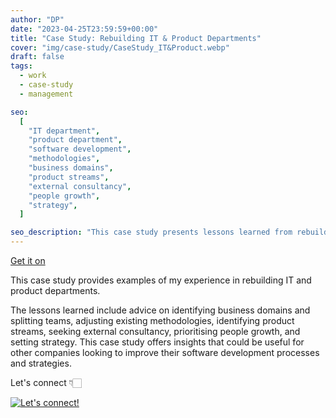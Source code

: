 ```yaml
---
author: "DP"
date: "2023-04-25T23:59:59+00:00"
title: "Case Study: Rebuilding IT & Product Departments"
cover: "img/case-study/CaseStudy_IT&Product.webp"
draft: false
tags:
  - work
  - case-study
  - management

seo:
  [
    "IT department",
    "product department",
    "software development",
    "methodologies",
    "business domains",
    "product streams",
    "external consultancy",
    "people growth",
    "strategy",
  ]

seo_description: "This case study presents lessons learned from rebuilding IT and product departments, including advice on identifying business domains, adjusting methodologies, seeking external consultancy, prioritizing people growth, and setting strategy. The insights provided can be valuable for companies looking to improve their software development processes and strategies."
---
```


<script src="https://gumroad.com/js/gumroad.js"></script>

<a class="gumroad-button" href="https://lalabuy.gumroad.com/l/rebuilding-it-product-departements">Get it on</a>

This case study provides examples of my experience in rebuilding IT and product departments.

The lessons learned include advice on identifying business domains and splitting teams, adjusting existing methodologies, identifying product streams, seeking external consultancy, prioritising people growth, and setting strategy. This case study offers insights that could be useful for other companies looking to improve their software development processes and strategies.

Let's connect 👇🏻

[![Let's connect!](https://img.shields.io/badge/linkedin-%230077B5.svg?style=for-the-badge&logo=linkedin&logoColor=white)](https://www.linkedin.com/in/mrpopov/)
